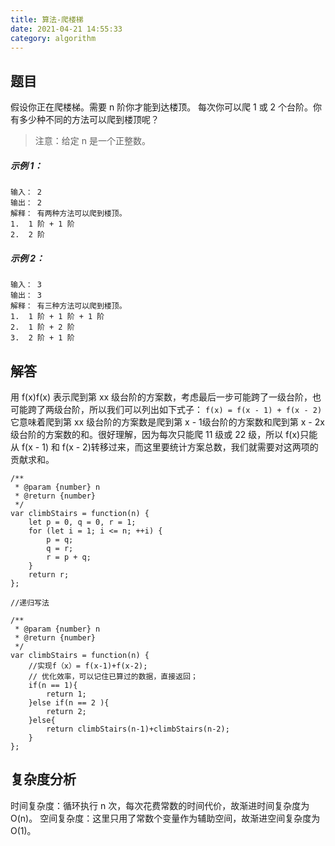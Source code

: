 ```yaml
---
title: 算法-爬楼梯
date: 2021-04-21 14:55:33
category: algorithm
---
```

## 题目
假设你正在爬楼梯。需要 n 阶你才能到达楼顶。
每次你可以爬 1 或 2 个台阶。你有多少种不同的方法可以爬到楼顶呢？
>注意：给定 n 是一个正整数。

##### 示例 1：
```
输入： 2
输出： 2
解释： 有两种方法可以爬到楼顶。
1.  1 阶 + 1 阶
2.  2 阶
```
##### 示例 2：
```
输入： 3
输出： 3
解释： 有三种方法可以爬到楼顶。
1.  1 阶 + 1 阶 + 1 阶
2.  1 阶 + 2 阶
3.  2 阶 + 1 阶
```
## 解答
用 f(x)f(x) 表示爬到第 xx 级台阶的方案数，考虑最后一步可能跨了一级台阶，也可能跨了两级台阶，所以我们可以列出如下式子：
`f(x) = f(x - 1) + f(x - 2)`
它意味着爬到第 xx 级台阶的方案数是爬到第 x - 1级台阶的方案数和爬到第 x - 2x级台阶的方案数的和。很好理解，因为每次只能爬 11 级或 22 级，所以 f(x)只能从 f(x - 1) 和 f(x - 2)转移过来，而这里要统计方案总数，我们就需要对这两项的贡献求和。
```
/**
 * @param {number} n
 * @return {number}
 */
var climbStairs = function(n) {
    let p = 0, q = 0, r = 1;
    for (let i = 1; i <= n; ++i) {
        p = q;
        q = r;
        r = p + q;
    }
    return r;
};

//递归写法

/**
 * @param {number} n
 * @return {number}
 */
var climbStairs = function(n) {
    //实现f（x）= f(x-1)+f(x-2);
    // 优化效率，可以记住已算过的数据，直接返回；
    if(n == 1){
        return 1;
    }else if(n == 2 ){
        return 2;
    }else{
        return climbStairs(n-1)+climbStairs(n-2);
    }
};

```
## 复杂度分析
时间复杂度：循环执行 n 次，每次花费常数的时间代价，故渐进时间复杂度为 O(n)。
空间复杂度：这里只用了常数个变量作为辅助空间，故渐进空间复杂度为 O(1)。